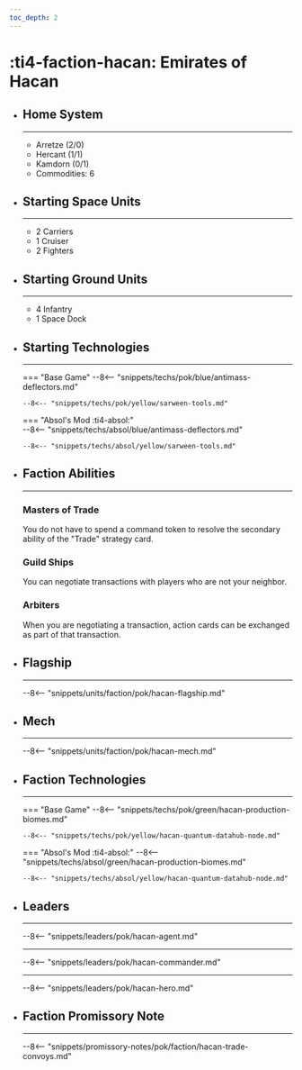 ```yaml
---
toc_depth: 2
---
```


# :ti4-faction-hacan: Emirates of Hacan

<div class="grid cards" markdown>

-   ## __Home System__

    ---

    * Arretze (2/0)
    * Hercant (1/1)
    * Kamdorn (0/1)
    * Commodities: 6

</div>

<div class="grid cards" markdown>

-   ## __Starting Space Units__

    ---

    * 2 Carriers
    * 1 Cruiser
    * 2 Fighters

-   ## __Starting Ground Units__

    ---

    * 4 Infantry
    * 1 Space Dock

-   ## __Starting Technologies__

    ---
    === "Base Game"
        --8<-- "snippets/techs/pok/blue/antimass-deflectors.md"

        --8<-- "snippets/techs/pok/yellow/sarween-tools.md"

    === "Absol's Mod :ti4-absol:"  
        --8<-- "snippets/techs/absol/blue/antimass-deflectors.md"

        --8<-- "snippets/techs/absol/yellow/sarween-tools.md"

-   ## __Faction Abilities__

    ---
    ### **Masters of Trade**
    
    You do not have to spend a command token to resolve the secondary ability of the "Trade" strategy card.

    ### **Guild Ships**
    
    You can negotiate transactions with players who are not your neighbor.

    ### **Arbiters**

    When you are negotiating a transaction, action cards can be exchanged as part of that transaction.

-   ## __Flagship__

    ---
    --8<-- "snippets/units/faction/pok/hacan-flagship.md"

-   ## __Mech__

    ---
    --8<-- "snippets/units/faction/pok/hacan-mech.md"

</div>

<div class="grid cards" markdown>

-   ## __Faction Technologies__

    ---
    === "Base Game"
        --8<-- "snippets/techs/pok/green/hacan-production-biomes.md"

        --8<-- "snippets/techs/pok/yellow/hacan-quantum-datahub-node.md"

    === "Absol's Mod :ti4-absol:"
        --8<-- "snippets/techs/absol/green/hacan-production-biomes.md"

        --8<-- "snippets/techs/absol/yellow/hacan-quantum-datahub-node.md"

-   ## __Leaders__

    ---
    
    --8<-- "snippets/leaders/pok/hacan-agent.md"

    ---

    --8<-- "snippets/leaders/pok/hacan-commander.md"

    ---

    --8<-- "snippets/leaders/pok/hacan-hero.md"

-   ## __Faction Promissory Note__

    ---
    --8<-- "snippets/promissory-notes/pok/faction/hacan-trade-convoys.md"

</div>